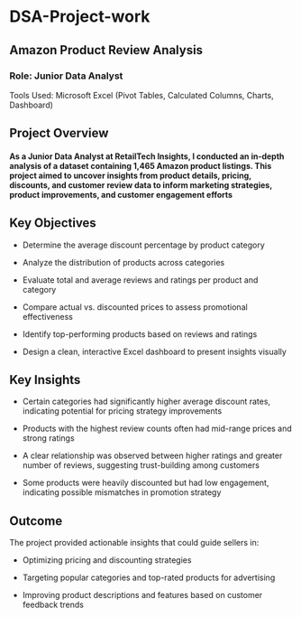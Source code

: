 # DSA-Project-work
## Amazon Product Review Analysis 
### Role: Junior Data Analyst
Tools Used: Microsoft Excel (Pivot Tables, Calculated Columns, Charts, Dashboard)
## Project Overview
#### As a Junior Data Analyst at RetailTech Insights, I conducted an in-depth analysis of a dataset containing 1,465 Amazon product listings. This project aimed to uncover insights from product details, pricing, discounts, and customer review data to inform marketing strategies, product improvements, and customer engagement efforts
## Key Objectives
- Determine the average discount percentage by product category

- Analyze the distribution of products across categories

- Evaluate total and average reviews and ratings per product and category

- Compare actual vs. discounted prices to assess promotional effectiveness

- Identify top-performing products based on reviews and ratings

- Design a clean, interactive Excel dashboard to present insights visually
## Key Insights
- Certain categories had significantly higher average discount rates, indicating potential for pricing strategy improvements

- Products with the highest review counts often had mid-range prices and strong ratings

- A clear relationship was observed between higher ratings and greater number of reviews, suggesting trust-building among customers

- Some products were heavily discounted but had low engagement, indicating possible mismatches in promotion strategy
## Outcome
The project provided actionable insights that could guide sellers in:
- Optimizing pricing and discounting strategies

- Targeting popular categories and top-rated products for advertising

- Improving product descriptions and features based on customer feedback trends
  
